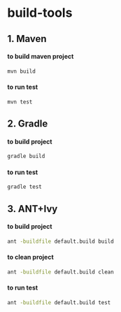 # build-tools
## 1. Maven
#### to build maven project
```bash
mvn build
```
#### to run test
```bash
mvn test
```
## 2. Gradle
#### to build project
```bash
gradle build
```
#### to run test
```bash
gradle test
```
## 3. ANT+Ivy
#### to build project
```bash
ant -buildfile default.build build
```
#### to clean project
```bash
ant -buildfile default.build clean
```
#### to run test
```bash
ant -buildfile default.build test
```